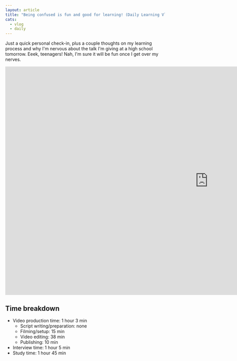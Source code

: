 ```yaml
---
layout: article
title: "Being confused is fun and good for learning! (Daily Learning Vlog #99)"
cats:
  - vlog
  - daily
---
```


Just a quick personal check-in, plus a couple thoughts on my learning process and why I'm nervous about the talk I'm giving at a high school tomorrow. Eeek, teenagers! Nah, I'm sure it will be fun once I get over my nerves.

<iframe width="1280" height="720" src="https://www.youtube.com/embed/CbfEU35cRJ0" frameborder="0" allowfullscreen></iframe>

## Time breakdown

- Video production time: 1 hour 3 min
  - Script writing/preparation: none
  - Filming/setup: 15 min
  - Video editing: 38 min
  - Publishing: 10 min
- Interview time: 1 hour 5 min
- Study time: 1 hour 45 min